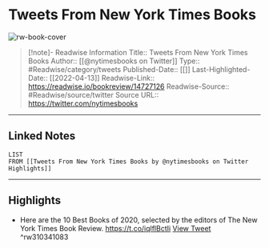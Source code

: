 # Tweets From New York Times Books

![rw-book-cover](https://pbs.twimg.com/profile_images/976855357904556032/wRolMCYY.jpg)
<br>
>[!note]- Readwise Information
>Title:: Tweets From New York Times Books
>Author:: [[@nytimesbooks on Twitter]]
>Type:: #Readwise/category/tweets
>Published-Date:: [[]]
>Last-Highlighted-Date:: [[2022-04-13]]
>Readwise-Link:: https://readwise.io/bookreview/14727126
>Readwise-Source:: #Readwise/source/twitter
>Source URL:: https://twitter.com/nytimesbooks
--- 

## Linked Notes
```dataview
LIST
FROM [[Tweets From New York Times Books by @nytimesbooks on Twitter Highlights]]
```

---

## Highlights
- Here are the 10 Best Books of 2020, selected by the editors of The New York Times Book Review. https://t.co/iqlflBctIi [View Tweet](https://readwise.io/open/310341083) ^rw310341083

